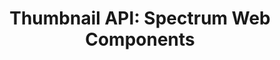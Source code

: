 ---
layout: api.njk
title: 'Thumbnail API: Spectrum Web Components'
displayName: Thumbnail
componentName: thumbnail
componentHeading: sp-thumbnail
tags:
- component-api
---